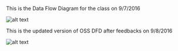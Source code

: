 This is the Data Flow Diagram for the class on 9/7/2016


![alt text](https://cloud.githubusercontent.com/assets/9740504/18324589/e37f6d84-7502-11e6-8bd0-6ee6206c4b68.png)


This is the updated version of OSS DFD after feedbacks on 9/8/2016

![alt text](https://cloud.githubusercontent.com/assets/9740504/18366718/757a04bc-75dd-11e6-8a31-181fb72ba9cb.png)

